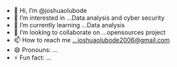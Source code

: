 - 👋 Hi, I’m @joshuaolubode
- 👀 I’m interested in ...Data analysis and cyber security 
- 🌱 I’m currently learning ...Data analysis
- 💞️ I’m looking to collaborate on ...opensources project
- 📫 How to reach me ...joshuaolubode2006@gmail.com
- 😄 Pronouns: ...
- ⚡ Fun fact: ...

<!---
joshuaolubode/joshuaolubode is a ✨ special ✨ repository because its `README.md` (this file) appears on your GitHub profile.
You can click the Preview link to take a look at your changes.
--->
